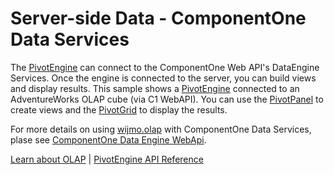 Server-side Data - ComponentOne Data Services
=============================================

The [PivotEngine](https://www.grapecity.com/wijmo/api/classes/wijmo_olap.pivotengine.html) can connect to the ComponentOne Web API's DataEngine Services. Once the engine is connected to the server, you can build views and display results. This sample shows a [PivotEngine](https://www.grapecity.com/wijmo/api/classes/wijmo_olap.pivotengine.html) connected to an AdventureWorks OLAP cube (via C1 WebAPI). You can use the [PivotPanel](https://www.grapecity.com/wijmo/api/classes/wijmo_olap.pivotpanel.html) to create views and the [PivotGrid](https://www.grapecity.com/wijmo/api/classes/wijmo_olap.pivotgrid.html) to display the results.


For more details on using [wijmo.olap](https://www.grapecity.com/wijmo/api/modules/wijmo_olap.html) with ComponentOne Data Services, plase see [ComponentOne Data Engine WebApi](http://helpcentral.componentone.com/nethelp/C1WebAPI/webframe.html#APIDataEngine.html).

[Learn about OLAP](https://www.grapecity.com/wijmo-olap) | [PivotEngine API Reference](https://www.grapecity.com/wijmo/api/classes/wijmo_olap.pivotengine.html)